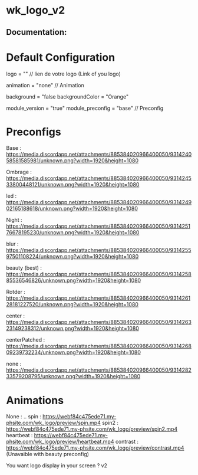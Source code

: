 # wk_logo_v2

## Documentation: 

# Default Configuration

logo = "" // lien de votre logo (Link of you logo)

animation = "none" // Animation

background = "false
backgroundColor = "Orange"

module_version = "true"
module_preconfig = "base" // Preconfig

# Preconfigs

Base : https://media.discordapp.net/attachments/885384020966400050/931424058581585981/unknown.png?width=1920&height=1080

Ombrage : https://media.discordapp.net/attachments/885384020966400050/931424533800448121/unknown.png?width=1920&height=1080

led : https://media.discordapp.net/attachments/885384020966400050/931424902165188618/unknown.png?width=1920&height=1080

Night : https://media.discordapp.net/attachments/885384020966400050/931425176678195230/unknown.png?width=1920&height=1080

blur : https://media.discordapp.net/attachments/885384020966400050/931425597501108224/unknown.png?width=1920&height=1080

beauty (best) : https://media.discordapp.net/attachments/885384020966400050/931425885536546826/unknown.png?width=1920&height=1080

Rotder : https://media.discordapp.net/attachments/885384020966400050/931426128181227520/unknown.png?width=1920&height=1080

center : https://media.discordapp.net/attachments/885384020966400050/931426323149238312/unknown.png?width=1920&height=1080

centerPatched : https://media.discordapp.net/attachments/885384020966400050/931426809239732234/unknown.png?width=1920&height=1080

none : https://media.discordapp.net/attachments/885384020966400050/931428233579208795/unknown.png?width=1920&height=1080

# Animations

None : ..
spin : https://webf84c475ede71.my-phsite.com/wk_logo/preview/spin.mp4
spin2 : https://webf84c475ede71.my-phsite.com/wk_logo/preview/spin2.mp4
heartbeat : https://webf84c475ede71.my-phsite.com/wk_logo/preview/heartbeat.mp4
contrast : https://webf84c475ede71.my-phsite.com/wk_logo/preview/contrast.mp4 (Unavaible with beauty preconfig)





You want logo display in your screen ? v2
